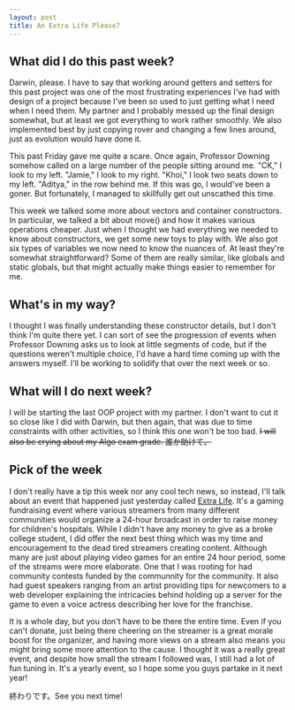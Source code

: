 ```yaml
---
layout: post
title: An Extra Life Please?
---
```


## What did I do this past week?

Darwin, please. I have to say that working around getters and setters for this past project was one of the most frustrating experiences I've had with design of a project because I've been so used to just getting what I need when I need them. My partner and I probably messed up the final design somewhat, but at least we got everything to work rather smoothly. We also implemented best by just copying rover and changing a few lines around, just as evolution would have done it.

This past Friday gave me quite a scare. Once again, Professor Downing somehow called on a large number of the people sitting around me. "CK," I look to my left. "Jamie," I look to my right. "Khoi," I look two seats down to my left. "Aditya," in the row behind me. If this was go, I would've been a goner. But fortunately, I managed to skillfully get out unscathed this time.

This week we talked some more about vectors and container constructors. In particular, we talked a bit about move() and how it makes various operations cheaper. Just when I thought we had everything we needed to know about constructors, we get some new toys to play with. We also got six types of variables we now need to know the nuances of. At least they're somewhat straightforward? Some of them are really similar, like globals and static globals, but that might actually make things easier to remember for me.


## What's in my way?

I thought I was finally understanding these constructor details, but I don't think I'm quite there yet. I can sort of see the progression of events when Professor Downing asks us to look at little segments of code, but if the questions weren't multiple choice, I'd have a hard time coming up with the answers myself. I'll be working to solidify that over the next week or so.

## What will I do next week?

I will be starting the last OOP project with my partner. I don't want to cut it so close like I did with Darwin, but then again, that was due to time constraints with other activities, so I think this one won't be too bad. ~~I will also be crying about my Algo exam grade. 誰か助けて。~~

## Pick of the week

I don't really have a tip this week nor any cool tech news, so instead, I'll talk about an event that happened just yesterday called [Extra Life](http://www.extra-life.org/index.cfm?). It's a gaming fundraising event where various streamers from many different communities would organize a 24-hour broadcast in order to raise money for children's hospitals. While I didn't have any money to give as a broke college student, I did offer the next best thing which was my time and encouragement to the dead tired streamers creating content. Although many are just about playing video games for an entire 24 hour period, some of the streams were more elaborate. One that I was rooting for had community contests funded by the communnity for the community. It also had guest speakers ranging from an artist providing tips for newcomers to a web developer explaining the intricacies behind holding up a server for the game to even a voice actress describing her love for the franchise.

It is a whole day, but you don't have to be there the entire time. Even if you can't donate, just being there cheering on the streamer is a great morale boost for the organizer, and having more views on a stream also means you might bring some more attention to the cause. I thought it was a really great event, and despite how small the stream I followed was, I still had a lot of fun tuning in. It's a yearly event, so I hope some you guys partake in it next year!

終わりです。See you next time!
